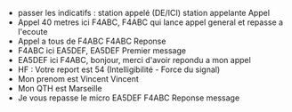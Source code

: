 - passer les indicatifs : station appelé (DE/ICI) station appelante
Appel
- Appel 40 metres ici F4ABC, F4ABC qui lance appel general et repasse a l'ecoute
- Appel a tous de F4ABC F4ABC
Reponse
- F4ABC ici EA5DEF, EA5DEF
Premier message
- EA5DEF ici F4ABC, bonjour, merci d'avoir repondu a mon appel
- HF : Votre report est 54 (Intelligibilité - Force du signal)
- Mon prenom est Vincent Vincent
- Mon QTH est Marseille
- Je vous repasse le micro EA5DEF F4ABC
Reponse message
